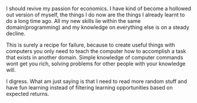 I should revive my passion for economics. I have kind of become a hollowed out version of myself, the things I do now are the things I already learnt to do a long time ago. All my new skills lie within the same domain(programming) and my knowledge on everything else is on a steady decline.

This is surely a recipe for failure, because to create useful things with computers you only need to teach the computer how to accomplish a task that exists in another domain. Simple knowledge of computer commands wont get you rich, solving problems for other people with your knowledge will.

I digress. What am just saying is that I need to read more random stuff and have fun learning instead of filtering learning opportunities based on expected returns.